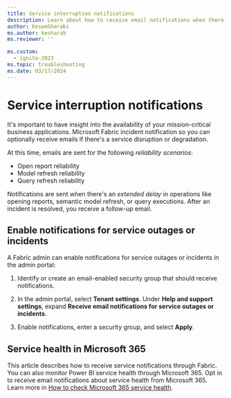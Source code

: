 ```yaml
---
title: Service interruption notifications
description: Learn about how to receive email notifications when there's a Power BI service disruption or outage.
author: KesemSharabi
ms.author: kesharab
ms.reviewer: ''

ms.custom:
  - ignite-2023
ms.topic: troubleshooting
ms.date: 03/17/2024
---
```


# Service interruption notifications

It's important to have insight into the availability of your mission-critical business applications. Microsoft Fabric incident notification so you can optionally receive emails if there's a service disruption or degradation.

At this time, emails are sent for the following *reliability scenarios*:

- Open report reliability
- Model refresh reliability
- Query refresh reliability

Notifications are sent when there's an *extended delay* in operations like opening reports, semantic model refresh, or query executions. After an incident is resolved, you receive a follow-up email.

## Enable notifications for service outages or incidents

A Fabric admin can enable notifications for service outages or incidents in the admin portal:

1. Identify or create an email-enabled security group that should receive notifications.

1. In the admin portal, select **Tenant settings**. Under **Help and support settings**, expand **Receive email notifications for service outages or incidents**.

1. Enable notifications, enter a security group, and select **Apply**.

## Service health in Microsoft 365

This article describes how to receive service notifications through Fabric. You can also monitor Power BI service health through Microsoft 365. Opt in to receive email notifications about service health from Microsoft 365. Learn more in [How to check Microsoft 365 service health](/microsoft-365/enterprise/view-service-health).
